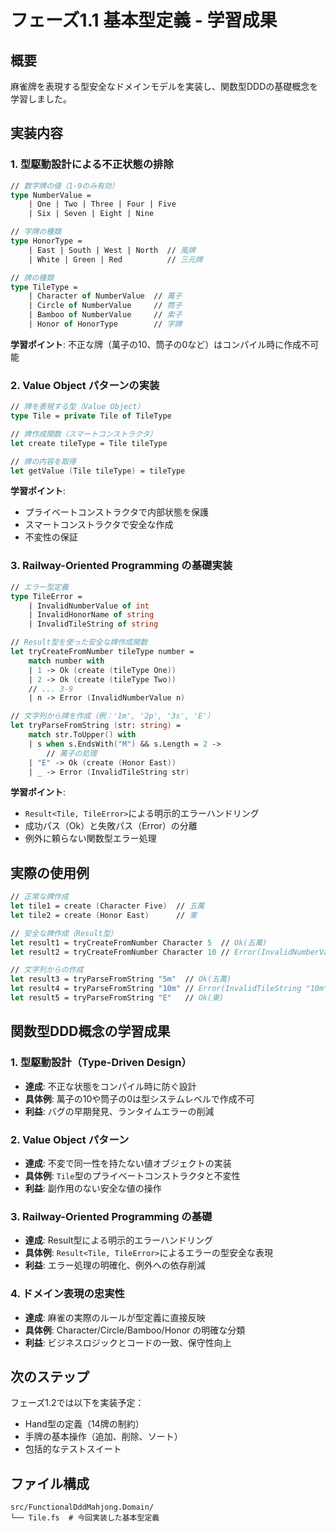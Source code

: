 # フェーズ1.1 基本型定義 - 学習成果

## 概要

麻雀牌を表現する型安全なドメインモデルを実装し、関数型DDDの基礎概念を学習しました。

## 実装内容

### 1. 型駆動設計による不正状態の排除

```fsharp
// 数字牌の値（1-9のみ有効）
type NumberValue = 
    | One | Two | Three | Four | Five 
    | Six | Seven | Eight | Nine

// 字牌の種類
type HonorType =
    | East | South | West | North  // 風牌
    | White | Green | Red          // 三元牌

// 牌の種類
type TileType =
    | Character of NumberValue  // 萬子
    | Circle of NumberValue     // 筒子
    | Bamboo of NumberValue     // 索子
    | Honor of HonorType        // 字牌
```

**学習ポイント**: 不正な牌（萬子の10、筒子の0など）はコンパイル時に作成不可能

### 2. Value Object パターンの実装

```fsharp
// 牌を表現する型（Value Object）
type Tile = private Tile of TileType

// 牌作成関数（スマートコンストラクタ）
let create tileType = Tile tileType

// 牌の内容を取得
let getValue (Tile tileType) = tileType
```

**学習ポイント**: 
- プライベートコンストラクタで内部状態を保護
- スマートコンストラクタで安全な作成
- 不変性の保証

### 3. Railway-Oriented Programming の基礎実装

```fsharp
// エラー型定義
type TileError =
    | InvalidNumberValue of int
    | InvalidHonorName of string
    | InvalidTileString of string

// Result型を使った安全な牌作成関数
let tryCreateFromNumber tileType number =
    match number with
    | 1 -> Ok (create (tileType One))
    | 2 -> Ok (create (tileType Two))
    // ... 3-9
    | n -> Error (InvalidNumberValue n)

// 文字列から牌を作成（例：'1m', '2p', '3s', 'E'）
let tryParseFromString (str: string) =
    match str.ToUpper() with
    | s when s.EndsWith("M") && s.Length = 2 ->
        // 萬子の処理
    | "E" -> Ok (create (Honor East))
    | _ -> Error (InvalidTileString str)
```

**学習ポイント**:
- `Result<Tile, TileError>`による明示的エラーハンドリング
- 成功パス（Ok）と失敗パス（Error）の分離
- 例外に頼らない関数型エラー処理

## 実際の使用例

```fsharp
// 正常な牌作成
let tile1 = create (Character Five)  // 五萬
let tile2 = create (Honor East)      // 東

// 安全な牌作成（Result型）
let result1 = tryCreateFromNumber Character 5  // Ok(五萬)
let result2 = tryCreateFromNumber Character 10 // Error(InvalidNumberValue 10)

// 文字列からの作成
let result3 = tryParseFromString "5m"  // Ok(五萬)
let result4 = tryParseFromString "10m" // Error(InvalidTileString "10m")
let result5 = tryParseFromString "E"   // Ok(東)
```

## 関数型DDD概念の学習成果

### 1. 型駆動設計（Type-Driven Design）
- **達成**: 不正な状態をコンパイル時に防ぐ設計
- **具体例**: 萬子の10や筒子の0は型システムレベルで作成不可
- **利益**: バグの早期発見、ランタイムエラーの削減

### 2. Value Object パターン
- **達成**: 不変で同一性を持たない値オブジェクトの実装
- **具体例**: `Tile`型のプライベートコンストラクタと不変性
- **利益**: 副作用のない安全な値の操作

### 3. Railway-Oriented Programming の基礎
- **達成**: Result型による明示的エラーハンドリング
- **具体例**: `Result<Tile, TileError>`によるエラーの型安全な表現
- **利益**: エラー処理の明確化、例外への依存削減

### 4. ドメイン表現の忠実性
- **達成**: 麻雀の実際のルールが型定義に直接反映
- **具体例**: Character/Circle/Bamboo/Honor の明確な分類
- **利益**: ビジネスロジックとコードの一致、保守性向上

## 次のステップ

フェーズ1.2では以下を実装予定：
- Hand型の定義（14牌の制約）
- 手牌の基本操作（追加、削除、ソート）
- 包括的なテストスイート

## ファイル構成

```
src/FunctionalDddMahjong.Domain/
└── Tile.fs  # 今回実装した基本型定義
```